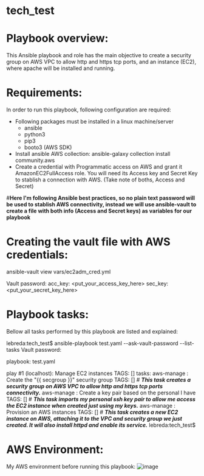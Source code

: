 # tech_test

# Playbook overview:

 This Ansible playbook and role has the main objective to create a security group on AWS VPC to allow http and https tcp ports, and an instance (EC2), where apache will be installed and running.

# Requirements:

 In order to run this playbook, following configuration are required:
 - Following packages must be installed in a linux machine/server
   - ansible
   - python3
   - pip3
   - booto3 (AWS SDK)
 - Install ansible AWS collection: ansible-galaxy collection install community.aws
 - Create a credential with Programmatic access on AWS and grant it AmazonEC2FullAccess role. You will need its Access key and Secret Key to stablish a connection with AWS. (Take note of boths, Access and Secret)

#**Here I'm following Ansible best practices, so no plain text password will be used to stablish AWS connectivity, instead we will use ansible-vault to create a file with both info (Access and Secret keys) as variables for our playbook**

 # Creating the vault file with AWS credentials:
 ansible-vault view vars/ec2adm_cred.yml
 
 Vault password: 
 acc_key: <put_your_access_key_here>
 sec_key: <put_your_secret_key_here>

# Playbook tasks:
 Bellow all tasks performed by this playbook are listed and explained:

 lebreda:tech_test$ ansible-playbook test.yaml --ask-vault-password --list-tasks
Vault password: 

playbook: test.yaml

  play #1 (localhost): Manage EC2 instances	TAGS: []
    tasks:
      aws-manage : Create the "{{ secgroup }}" security group	TAGS: [] # ***This task creates a security group on AWS VPC to allow http and https tcp ports connectivity.***
      aws-manage : Create a key pair based on the personal I have	TAGS: [] # ***This task imports my personal ssh key pair to allow me access the EC2 instance when created just using my keys.***
      aws-manage : Provision an AWS instances	TAGS: []  # ***This task creates a new EC2 instance on AWS, attaching it to the VPC and security group we just created. It will also install httpd and enable its service.***
lebreda:tech_test$

# AWS Environment:
My AWS environment before running this playbook:
![image](https://user-images.githubusercontent.com/108529920/200081633-c1ec4dc6-b8b8-4365-8e7b-894a28e293b4.png)




